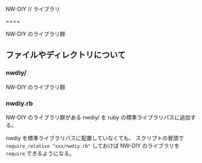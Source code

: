 NW-DIY // ライブラリ

====

NW-DIY のライブラリ群

## ファイルやディレクトリについて

### nwdiy/ 

NW-DIY のライブラリ群

### nwdiy.rb

NW-DIY のライブラリ群がある nwdiy/ を ruby の標準ライブラリパスに追加する。

nwdiy を標準ライブラリパスに配置していなくても、
スクリプトの冒頭で `require_relative "xxx/nwdiy.rb"` しておけば
NW-DIY のライブラリを `require` できるようになる。

